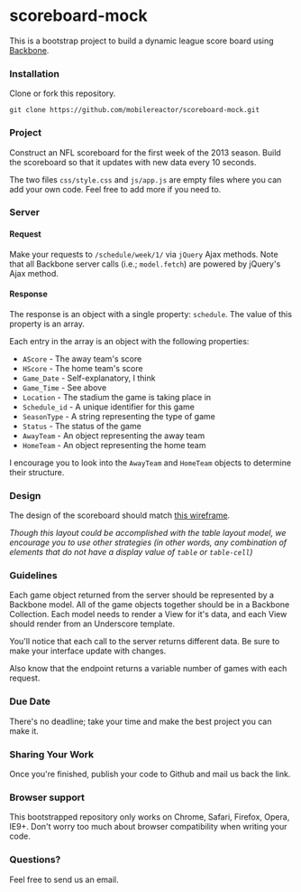 scoreboard-mock
=============

This is a bootstrap project to build a dynamic league score board using [Backbone](https://github.com/jashkenas/backbone).

### Installation

Clone or fork this repository.

```
git clone https://github.com/mobilereactor/scoreboard-mock.git
```

### Project

Construct an NFL scoreboard for the first week of the 2013 season. Build the scoreboard so that it updates with new data every 10 seconds.

The two files `css/style.css` and `js/app.js` are empty files where you can add your own code. Feel free to add more if you need to.

### Server

#### Request

Make your requests to `/schedule/week/1/` via `jQuery` Ajax methods. Note that all Backbone server calls (i.e.; `model.fetch`) are powered by jQuery's Ajax method.

#### Response

The response is an object with a single property: `schedule`. The value of this property is an array.

Each entry in the array is an object with the following properties:

- `AScore` - The away team's score
- `HScore` - The home team's score
- `Game_Date` - Self-explanatory, I think
- `Game_Time` - See above
- `Location` - The stadium the game is taking place in
- `Schedule_id` - A unique identifier for this game
- `SeasonType` - A string representing the type of game
- `Status` - The status of the game
- `AwayTeam` - An object representing the away team
- `HomeTeam` - An object representing the home team

I encourage you to look into the `AwayTeam` and `HomeTeam` objects to determine their structure.

### Design

The design of the scoreboard should match [this wireframe](https://gomockingbird.com/mockingbird/#cm4sbgp).

_Though this layout could be accomplished with the table layout model, we encourage you to use other strategies (in other words, any combination of elements that do not have a display value of `table` or `table-cell`)_

### Guidelines

Each game object returned from the server should be represented by a Backbone model. All of the game objects together should be in a Backbone Collection. Each model needs to render a View for it's data, and each View should render from an Underscore template.

You'll notice that each call to the server returns different data. Be sure to make your interface update with changes.

Also know that the endpoint returns a variable number of games with each request.

### Due Date

There's no deadline; take your time and make the best project you can make it.

### Sharing Your Work

Once you're finished, publish your code to Github and mail us back the link.

### Browser support

This bootstrapped repository only works on Chrome, Safari, Firefox, Opera, IE9+. Don't worry too much about browser compatibility when writing your code.

### Questions?

Feel free to send us an email.